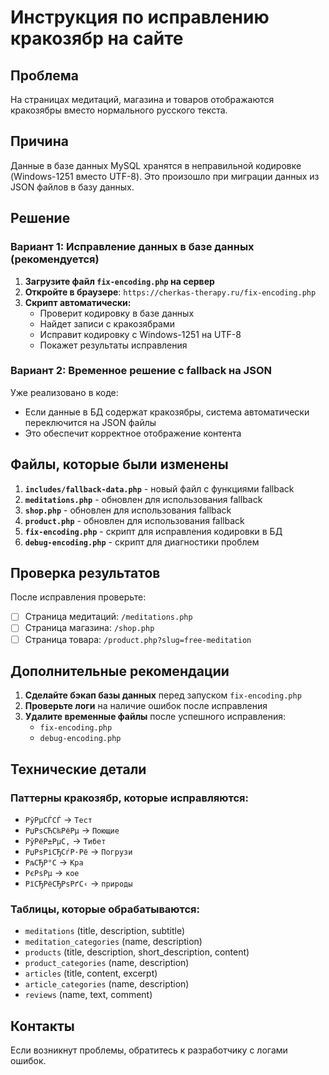 # Инструкция по исправлению кракозябр на сайте

## Проблема

На страницах медитаций, магазина и товаров отображаются кракозябры вместо нормального русского текста.

## Причина

Данные в базе данных MySQL хранятся в неправильной кодировке (Windows-1251 вместо UTF-8). Это произошло при миграции данных из JSON файлов в базу данных.

## Решение

### Вариант 1: Исправление данных в базе данных (рекомендуется)

1. **Загрузите файл `fix-encoding.php` на сервер**
2. **Откройте в браузере**: `https://cherkas-therapy.ru/fix-encoding.php`
3. **Скрипт автоматически:**
   - Проверит кодировку в базе данных
   - Найдет записи с кракозябрами
   - Исправит кодировку с Windows-1251 на UTF-8
   - Покажет результаты исправления

### Вариант 2: Временное решение с fallback на JSON

Уже реализовано в коде:

- Если данные в БД содержат кракозябры, система автоматически переключится на JSON файлы
- Это обеспечит корректное отображение контента

## Файлы, которые были изменены

1. **`includes/fallback-data.php`** - новый файл с функциями fallback
2. **`meditations.php`** - обновлен для использования fallback
3. **`shop.php`** - обновлен для использования fallback
4. **`product.php`** - обновлен для использования fallback
5. **`fix-encoding.php`** - скрипт для исправления кодировки в БД
6. **`debug-encoding.php`** - скрипт для диагностики проблем

## Проверка результатов

После исправления проверьте:

- [ ] Страница медитаций: `/meditations.php`
- [ ] Страница магазина: `/shop.php`
- [ ] Страница товара: `/product.php?slug=free-meditation`

## Дополнительные рекомендации

1. **Сделайте бэкап базы данных** перед запуском `fix-encoding.php`
2. **Проверьте логи** на наличие ошибок после исправления
3. **Удалите временные файлы** после успешного исправления:
   - `fix-encoding.php`
   - `debug-encoding.php`

## Технические детали

### Паттерны кракозябр, которые исправляются:

- `РўРµСЃСЃ` → `Тест`
- `РџРѕСЋС‰РёРµ` → `Поющие`
- `РўРёР±РµС‚` → `Тибет`
- `РџРѕРіСЂСѓР·Рё` → `Погрузи`
- `РљСЂР°С` → `Кра`
- `РєРѕРµ` → `кое`
- `РїСЂРёСЂРѕРґС‹` → `природы`

### Таблицы, которые обрабатываются:

- `meditations` (title, description, subtitle)
- `meditation_categories` (name, description)
- `products` (title, description, short_description, content)
- `product_categories` (name, description)
- `articles` (title, content, excerpt)
- `article_categories` (name, description)
- `reviews` (name, text, comment)

## Контакты

Если возникнут проблемы, обратитесь к разработчику с логами ошибок.

